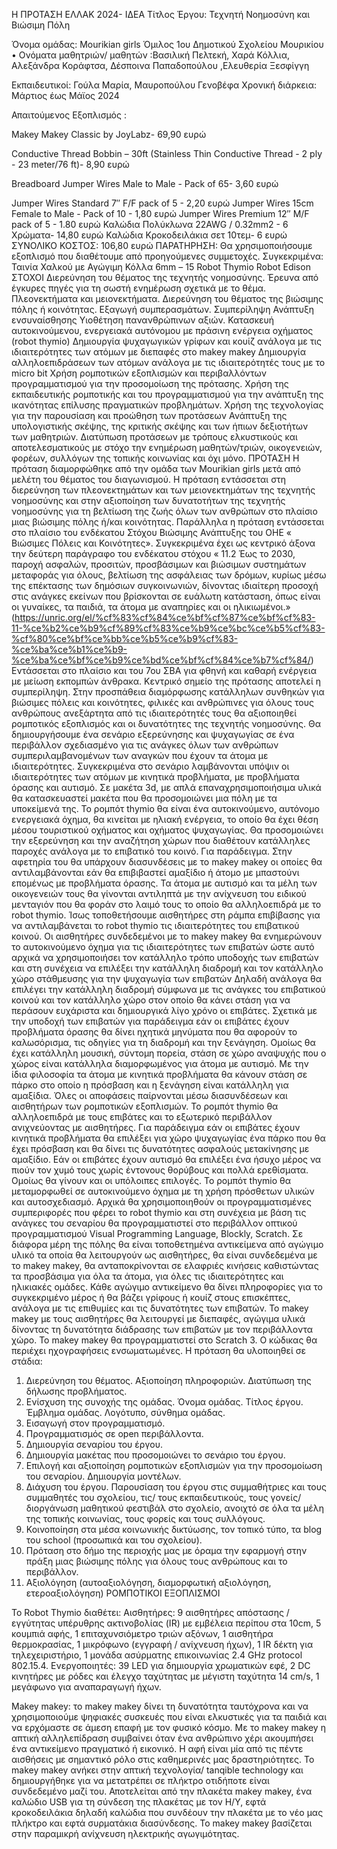 Η ΠΡΟΤΑΣΗ
ΕΛΛΑΚ 2024- ΙΔΕΑ
Τίτλος Έργου: Τεχνητή Νοημοσύνη και Βιώσιμη Πόλη 

Όνομα ομάδας: Mourikian girls
Όμιλος 1ου Δημοτικού Σχολείου Μουρικίου
•	Ονόματα μαθητριών/ μαθητών :Βασιλική Πελτεκή, Χαρά Κόλλια, Αλεξάνδρα Κοράφτσα, Δέσποινα Παπαδοπούλου ,Ελευθερία Ξεσφίγγη

Εκπαιδευτικοί:  Γούλα Μαρία, Μαυροπούλου Γενοβέφα
Χρονική διάρκεια: Μάρτιος έως Μάϊος 2024

Απαιτούμενος Εξοπλισμός :

Makey Makey Classic by JoyLabz- 69,90 ευρώ

Conductive Thread Bobbin – 30ft (Stainless Thin Conductive Thread - 2 ply - 23 meter/76 ft)- 8,90 ευρώ

Breadboard Jumper Wires Male to Male - Pack of 65- 3,60 ευρώ

Jumper Wires Standard 7″ F/F pack of 5  - 2,20 ευρώ 
Jumper Wires 15cm Female to Male - Pack of 10 -  1,80 ευρώ 
Jumper Wires Premium 12″ M/F pack of 5   - 1.80 ευρώ 
Καλώδια Πολύκλωνα 22AWG / 0.32mm2 - 6 Χρώματα- 14,80 ευρώ
Καλώδια Κροκοδειλάκια σετ 10τεμ- 6 ευρώ
ΣΥΝΟΛΙΚΟ ΚΟΣΤΟΣ: 106,80 ευρώ
ΠΑΡΑΤΗΡΗΣΗ: Θα χρησιμοποιήσουμε εξοπλισμό που διαθέτουμε από προηγούμενες συμμετοχές. Συγκεκριμένα:
Ταινία Χαλκού με Αγώγιμη Κόλλα 6mm – 15
Robot Thymio
Robot Edison
ΣΤΟΧΟΙ
Διερεύνηση του θέματος της τεχνητής νοημοσύνης. Έρευνα από έγκυρες πηγές για τη σωστή ενημέρωση σχετικά με το θέμα. Πλεονεκτήματα και μειονεκτήματα. 
Διερεύνηση του θέματος της βιώσιμης πόλης ή κοινότητας. Εξαγωγή συμπερασμάτων.
Συμπερίληψη
Ανάπτυξη ενσυναίσθησης
Υιοθέτηση πανανθρώπινων αξιών. 
Κατασκευή αυτοκινούμενου, ενεργειακά αυτόνομου με πράσινη ενέργεια οχήματος (robot thymio)
Δημιουργία ψυχαγωγικών γρίφων και κουίζ ανάλογα με τις ιδιαιτερότητες των ατόμων με διεπαφές στο makey makey
Δημιουργία αλληλοεπιδράσεων των ατόμων ανάλογα με τις ιδιαιτερότητές τους με το micro bit 
Χρήση ρομποτικών εξοπλισμών και περιβαλλόντων προγραμματισμού για την προσομοίωση της πρότασης. 
Χρήση της εκπαιδευτικής ρομποτικής και του προγραμματισμού για την ανάπτυξη της ικανότητας επίλυσης πραγματικών προβλημάτων.
Χρήση της τεχνολογίας για την παρουσίαση και προώθηση των προτάσεων
Ανάπτυξη της υπολογιστικής σκέψης, της κριτικής σκέψης και των ήπιων δεξιοτήτων των μαθητριών.
Διατύπωση προτάσεων  με τρόπους ελκυστικούς και αποτελεσματικούς με στόχο την ενημέρωση μαθητών/τριών, οικογενειών,  φορέων, συλλόγων της τοπικής κοινωνίας και όχι μόνο.
ΠΡΟΤΑΣΗ
Η πρόταση διαμορφώθηκε από την ομάδα των Mourikian girls μετά από μελέτη του θέματος του διαγωνισμού. 
Η πρόταση εντάσσεται στη διερεύνηση των πλεονεκτημάτων και των μειονεκτημάτων της τεχνητής νοημοσύνης και στην αξιοποίηση των δυνατοτήτων της τεχνητής νοημοσύνης για τη βελτίωση της ζωής όλων των ανθρώπων στο πλαίσιο μιας βιώσιμης πόλης ή/και κοινότητας.
Παράλληλα η  πρόταση εντάσσεται στο πλαίσιο του ενδέκατου Στόχου Βιώσιμης Ανάπτυξης  του ΟΗΕ « Βιώσιμες Πόλεις και Κοινότητες». Συγκεκριμένα έχει ως κεντρικό άξονα την δεύτερη παράγραφο του ενδέκατου στόχου « 11.2 Έως το 2030,  παροχή ασφαλών, προσιτών, προσβάσιμων και βιώσιμων συστημάτων μεταφοράς για όλους, βελτίωση της ασφάλειας των δρόμων, κυρίως μέσω της επέκτασης των δημόσιων συγκοινωνιών, δίνοντας ιδιαίτερη προσοχή στις ανάγκες εκείνων που βρίσκονται σε ευάλωτη κατάσταση, όπως είναι οι γυναίκες, τα παιδιά, τα άτομα με αναπηρίες και οι ηλικιωμένοι.» (https://unric.org/el/%cf%83%cf%84%ce%bf%cf%87%ce%bf%cf%83-11-%ce%b2%ce%b9%cf%89%cf%83%ce%b9%ce%bc%ce%b5%cf%83-%cf%80%ce%bf%ce%bb%ce%b5%ce%b9%cf%83-%ce%ba%ce%b1%ce%b9-%ce%ba%ce%bf%ce%b9%ce%bd%ce%bf%cf%84%ce%b7%cf%84/) 
Εντάσσεται στο πλαίσιο και του 7ου ΣΒΑ για φθηνή και καθαρή ενέργεια με μείωση εκπομπών άνθρακα.
Κεντρικό σημείο της πρότασης αποτελεί η συμπερίληψη. Στην προσπάθεια διαμόρφωσης κατάλληλων συνθηκών για βιώσιμες πόλεις και κοινότητες, φιλικές και ανθρώπινες για όλους τους ανθρώπους ανεξάρτητα από τις ιδιαιτερότητές τους θα αξιοποιηθεί ρομποτικός εξοπλισμός και οι δυνατότητες της τεχνητής νοημοσύνης. 
Θα δημιουργήσουμε ένα σενάριο εξερεύνησης και ψυχαγωγίας σε ένα περιβάλλον σχεδιασμένο για τις ανάγκες όλων των ανθρώπων συμπεριλαμβανομένων των αναγκών που έχουν τα άτομα με ιδιαιτερότητες. Συγκεκριμένα στο σενάριο λαμβάνονται υπόψιν οι ιδιαιτερότητες των ατόμων με κινητικά προβλήματα, με προβλήματα όρασης και αυτισμό. 
Σε μακέτα 3d, με απλά επαναχρησιμοποιήσιμα υλικά θα κατασκευαστεί μακέτα που θα προσομοιώνει  μια πόλη με τα υποκείμενά της. 
Το ρομπότ  thymio θα είναι ένα αυτοκινούμενο, αυτόνομο ενεργειακά  όχημα, θα κινείται με ηλιακή ενέργεια, το οποίο θα έχει θέση μέσου τουριστικού οχήματος και οχήματος ψυχαγωγίας. Θα προσομοιώνει  την εξερεύνηση και την αναζήτηση χώρων που διαθέτουν κατάλληλες παροχές ανάλογα με το επιβατικό του κοινό. Για παράδειγμα. Στην αφετηρία του θα υπάρχουν διασυνδέσεις με το makey makey  οι οποίες θα αντιλαμβάνονται εάν θα επιβιβαστεί αμαξίδιο ή άτομο με μπαστούνι επομένως  με  προβλήματα όρασης. Τα άτομα με αυτισμό και τα μέλη των οικογενειών τους θα γίνονται αντιληπτά με την ανίχνευση του ειδικού μενταγιόν που θα φοράν στο λαιμό τους το οποίο θα αλληλοεπιδρά με το robot thymio.  Ίσως τοποθετήσουμε αισθητήρες  στη ράμπα επιβίβασης για να αντιλαμβάνεται το robot thymio τις ιδιαιτερότητες του επιβατικού κοινού. Οι αισθητήρες συνδεδεμένοι με το makey makey  θα ενημερώνουν το αυτοκινούμενο όχημα για τις ιδιαιτερότητες των επιβατών ώστε αυτό αρχικά να χρησιμοποιήσει τον κατάλληλο τρόπο υποδοχής των επιβατών και στη συνέχεια να επιλέξει την κατάλληλη διαδρομή και τον κατάλληλο χώρο στάθμευσης για την ψυχαγωγία των επιβατών Δηλαδή ανάλογα θα επιλέγει την κατάλληλη διαδρομή  σύμφωνα με τις ανάγκες του επιβατικού κοινού και τον κατάλληλο χώρο στον οποίο θα κάνει στάση για να περάσουν ευχάριστα και δημιουργικά λίγο χρόνο οι επιβάτες.  Σχετικά με την υποδοχή των επιβατών για παράδειγμα εάν οι επιβάτες έχουν προβλήματα όρασης θα δίνει ηχητικά μηνύματα που θα αφορούν το καλωσόρισμα, τις οδηγίες για τη διαδρομή και την ξενάγηση. Ομοίως  θα έχει κατάλληλη μουσική, σύντομη πορεία, στάση σε χώρο αναψυχής που ο χώρος είναι κατάλληλα διαμορφωμένος για άτομα με αυτισμό. Με την ίδια φιλοσοφία τα  άτομα με κινητικά προβλήματα θα κάνουν στάση σε πάρκο στο οποίο η πρόσβαση και  η ξενάγηση   είναι κατάλληλη για αμαξίδια. Όλες οι αποφάσεις παίρνονται μέσω διασυνδέσεων και αισθητήρων των ρομποτικών εξοπλισμών.
Το  ρομπότ thymio  θα αλληλοεπιδρά με τους επιβάτες  και το εξωτερικό περιβάλλον ανιχνεύοντας με αισθητήρες. Για παράδειγμα εάν οι επιβάτες έχουν κινητικά προβλήματα θα επιλέξει για χώρο ψυχαγωγίας ένα πάρκο που θα έχει πρόσβαση και θα δίνει τις δυνατότητες ασφαλούς μετακίνησης με αμαξίδιο. Εάν οι επιβάτες έχουν αυτισμό θα επιλέξει ένα ήσυχο μέρος να πιούν τον χυμό τους χωρίς έντονους θορύβους και πολλά ερεθίσματα. Ομοίως θα γίνουν και οι υπόλοιπες επιλογές. Το  ρομπότ thymio  θα μεταμορφωθεί σε αυτοκινούμενο όχημα με τη χρήση πρόσθετων υλικών και αυτοσχεδιασμό. Αρχικά θα χρησιμοποιηθούν οι προγραμματισμένες συμπεριφορές που φέρει το robot thymio και στη συνέχεια με βάση τις ανάγκες του σεναρίου θα προγραμματιστεί στο περιβάλλον οπτικού προγραμματισμού Visual Programming Language, Blockly, Scratch.
Σε διάφορα μέρη της πόλης θα είναι τοποθετημένα αντικείμενα από αγώγιμο υλικό τα οποία θα λειτουργούν ως αισθητήρες, θα είναι συνδεδεμένα με το makey makey, θα ανταποκρίνονται σε ελαφριές κινήσεις καθιστώντας τα προσβάσιμα για όλα τα άτομα, για όλες τις ιδιαιτερότητες και ηλικιακές ομάδες. Κάθε αγώγιμο αντικείμενο θα δίνει πληροφορίες για το συγκεκριμένο μέρος ή θα βάζει γρίφους ή κουίζ στους επισκέπτες, ανάλογα με τις επιθυμίες και τις δυνατότητες των επιβατών. Το makey makey με  τους αισθητήρες θα λειτουργεί με διεπαφές, αγώγιμα υλικά δίνοντας τη δυνατότητα διάδρασης των επιβατών με τον περιβάλλοντα χώρο. Το makey makey  θα προγραμματιστεί στο Scratch 3. Ο κώδικας θα περιέχει ηχογραφήσεις ενσωματωμένες.
Η πρόταση θα υλοποιηθεί σε στάδια:
1.	Διερεύνηση του θέματος. Αξιοποίηση πληροφοριών. Διατύπωση της δήλωσης προβλήματος.
2.	Ενίσχυση της συνοχής της ομάδας. Όνομα ομάδας. Τίτλος έργου. Έμβλημα ομάδας. Λογότυπο, σύνθημα ομάδας.
3.	Εισαγωγή στον προγραμματισμό.
4.	Προγραμματισμός σε open περιβάλλοντα.
5.	Δημιουργία σεναρίου του έργου.
6.	Δημιουργία μακέτας που προσομοιώνει το σενάριο του έργου.
7.	Επιλογή και αξιοποίηση ρομποτικών εξοπλισμών για την προσομοίωση του σεναρίου. Δημιουργία μοντέλων.
8.	Διάχυση του έργου. Παρουσίαση του έργου στις συμμαθήτριες και τους συμμαθητές του σχολείου, τις/ τους εκπαιδευτικούς, τους γονείς/ διοργάνωση μαθητικού φεστιβάλ στο σχολείο, ανοιχτό σε όλα τα μέλη της τοπικής κοινωνίας, τους φορείς και τους συλλόγους. 
9.	Κοινοποίηση στα μέσα κοινωνικής δικτύωσης, τον τοπικό τύπο, τα blog του school (προσωπικά και του σχολείου).
10.	Πρόταση στο δήμο της περιοχής μας με όραμα την εφαρμογή στην πράξη μιας βιώσιμης πόλης για όλους τους ανθρώπους και το περιβάλλον. 
11.	 Αξιολόγηση (αυτοαξιολόγηση, διαμορφωτική αξιολόγηση, ετεροαξιολόγηση)
ΡΟΜΠΟΤΙΚΟΙ ΕΞΟΠΛΙΣΜΟΙ

Το Robot Thymio διαθέτει: 
Αισθητήρες: 9 αισθητήρες απόστασης / εγγύτητας υπέρυθρης ακτινοβολίας (IR) με εμβέλεια περίπου στα 10cm, 5 κουμπιά αφής, 1 επιταχυνσιόμετρο τριών αξόνων, 1 αισθητήρα θερμοκρασίας, 1 μικρόφωνο (εγγραφή / ανίχνευση ήχων), 1 IR δέκτη για τηλεχειριστήριο, 1 μονάδα ασύρματης επικοινωνίας 2.4 GHz protocol 802.15.4.
Ενεργοποιητές: 39 LED για δημιουργία χρωματικών εφέ, 2 DC κινητήρες με ρόδες και έλεγχο ταχύτητας με μέγιστη ταχύτητα 14 cm/s, 1 μεγάφωνο για αναπαραγωγή ήχων.

Makey makey: το makey makey δίνει τη δυνατότητα ταυτόχρονα και να χρησιμοποιούμε  ψηφιακές συσκευές που είναι ελκυστικές για τα παιδιά και να ερχόμαστε σε άμεση επαφή με τον φυσικό κόσμο. Με το makey makey η απτική αλληλεπίδραση συμβαίνει όταν ένα ανθρώπινο χέρι ακουμπήσει ένα αντικείμενο πραγματικό ή εικονικό. Η αφή είναι μία από τις πέντε αισθήσεις με σημαντικό ρόλο στις καθημερινές μας δραστηριότητες. Το makey makey ανήκει στην απτική τεχνολογία/ tanqible technology και δημιουργήθηκε για να μετατρέπει σε πλήκτρο οτιδήποτε είναι συνδεδεμένο μαζί του. Αποτελείται από την πλακέτα makey makey, ένα καλώδιο USB για τη σύνδεση της πλακέτας με τον Η/Υ, εφτά κροκοδειλάκια δηλαδή καλώδια που συνδέουν την πλακέτα με το νέο μας πλήκτρο και εφτά συρματάκια διασύνδεσης. Το makey makey βασίζεται στην παραμικρή ανίχνευση ηλεκτρικής αγωγιμότητας.


